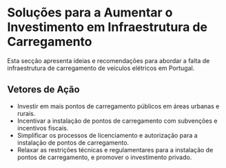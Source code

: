 # Soluções para a Aumentar o Investimento em Infraestrutura de Carregamento

Esta secção apresenta ideias e recomendações para abordar a falta de infraestrutura de carregamento de veículos elétricos em Portugal.

## Vetores de Ação

- Investir em mais pontos de carregamento públicos em áreas urbanas e rurais.
- Incentivar a instalação de pontos de carregamento com subvenções e incentivos fiscais.
- Simplificar os processos de licenciamento e autorização para a instalação de pontos de carregamento.
- Relaxar as restrições técnicas e regulamentares para a instalação de pontos de carregamento, e promover o investimento privado.
